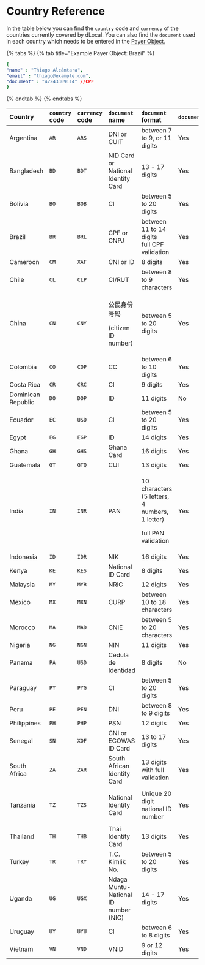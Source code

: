 # Country Reference

In the table below you can find the `country` code and `currency` of the countries currently covered by dLocal. You can also find the `document` used in each country which needs to be entered in the [Payer Object. ](payments/#the-payer-object)

{% tabs %}
{% tab title="Example Payer Object: Brazil" %}
```yaml
{
"name" : "Thiago Alcántara",
"email" : "thiago@example.com",
"document" : "42243309114" //CPF
}
```
{% endtab %}
{% endtabs %}

<table>
  <thead>
    <tr>
      <th style="text-align:left">Country</th>
      <th style="text-align:left"><code>country</code> code</th>
      <th style="text-align:left"><code>currency</code> code</th>
      <th style="text-align:left"><code>document</code> name</th>
      <th style="text-align:left"><code>document</code> 
        <br />format</th>
      <th style="text-align:left"><code>document</code>required?</th>
    </tr>
  </thead>
  <tbody>
    <tr>
      <td style="text-align:left">Argentina</td>
      <td style="text-align:left"><code>AR</code>
      </td>
      <td style="text-align:left"><code>ARS</code>
      </td>
      <td style="text-align:left">DNI or CUIT</td>
      <td style="text-align:left">between 7 to 9, or 11 digits</td>
      <td style="text-align:left">Yes</td>
    </tr>
    <tr>
      <td style="text-align:left">Bangladesh</td>
      <td style="text-align:left"><code>BD</code>
      </td>
      <td style="text-align:left"><code>BDT</code>
      </td>
      <td style="text-align:left">NID Card or National Identity Card</td>
      <td style="text-align:left">13 - 17 digits</td>
      <td style="text-align:left">Yes</td>
    </tr>
    <tr>
      <td style="text-align:left">Bolivia</td>
      <td style="text-align:left"><code>BO</code>
      </td>
      <td style="text-align:left"><code>BOB</code>
      </td>
      <td style="text-align:left">CI</td>
      <td style="text-align:left">between 5 to 20 digits</td>
      <td style="text-align:left">Yes</td>
    </tr>
    <tr>
      <td style="text-align:left">Brazil</td>
      <td style="text-align:left"><code>BR</code>
      </td>
      <td style="text-align:left"><code>BRL</code>
      </td>
      <td style="text-align:left">CPF or CNPJ</td>
      <td style="text-align:left">between 11 to 14 digits
        <br />full CPF validation</td>
      <td style="text-align:left">Yes</td>
    </tr>
    <tr>
      <td style="text-align:left">Cameroon</td>
      <td style="text-align:left"><code>CM</code>
      </td>
      <td style="text-align:left"><code>XAF</code>
      </td>
      <td style="text-align:left">CNI or ID</td>
      <td style="text-align:left">8 digits</td>
      <td style="text-align:left">Yes</td>
    </tr>
    <tr>
      <td style="text-align:left">Chile</td>
      <td style="text-align:left"><code>CL</code>
      </td>
      <td style="text-align:left"><code>CLP</code>
      </td>
      <td style="text-align:left">CI/RUT</td>
      <td style="text-align:left">between 8 to 9 characters</td>
      <td style="text-align:left">Yes</td>
    </tr>
    <tr>
      <td style="text-align:left">China</td>
      <td style="text-align:left"><code>CN</code>
      </td>
      <td style="text-align:left"><code>CNY</code>
      </td>
      <td style="text-align:left">
        <p>&#x516C;&#x6C11;&#x8EAB;&#x4EFD;&#x53F7;&#x7801;</p>
        <p>(citizen ID number)</p>
      </td>
      <td style="text-align:left">between 5 to 20 digits</td>
      <td style="text-align:left">Yes</td>
    </tr>
    <tr>
      <td style="text-align:left">Colombia</td>
      <td style="text-align:left"><code>CO</code>
      </td>
      <td style="text-align:left"><code>COP</code>
      </td>
      <td style="text-align:left">CC</td>
      <td style="text-align:left">between 6 to 10 digits</td>
      <td style="text-align:left">Yes</td>
    </tr>
    <tr>
      <td style="text-align:left">Costa Rica</td>
      <td style="text-align:left"><code>CR</code>
      </td>
      <td style="text-align:left"><code>CRC</code>
      </td>
      <td style="text-align:left">CI</td>
      <td style="text-align:left">9 digits</td>
      <td style="text-align:left">Yes</td>
    </tr>
    <tr>
      <td style="text-align:left">Dominican Republic</td>
      <td style="text-align:left"><code>DO</code>
      </td>
      <td style="text-align:left"><code>DOP</code>
      </td>
      <td style="text-align:left">ID</td>
      <td style="text-align:left">11 digits</td>
      <td style="text-align:left">No</td>
    </tr>
    <tr>
      <td style="text-align:left">Ecuador</td>
      <td style="text-align:left"><code>EC</code>
      </td>
      <td style="text-align:left"><code>USD</code>
      </td>
      <td style="text-align:left">CI</td>
      <td style="text-align:left">between 5 to 20 digits</td>
      <td style="text-align:left">Yes</td>
    </tr>
    <tr>
      <td style="text-align:left">Egypt</td>
      <td style="text-align:left"><code>EG</code>
      </td>
      <td style="text-align:left"><code>EGP</code>
      </td>
      <td style="text-align:left">ID</td>
      <td style="text-align:left">14 digits</td>
      <td style="text-align:left">Yes</td>
    </tr>
    <tr>
      <td style="text-align:left">Ghana</td>
      <td style="text-align:left"><code>GH</code>
      </td>
      <td style="text-align:left"><code>GHS</code>
      </td>
      <td style="text-align:left">Ghana Card</td>
      <td style="text-align:left">16 digits</td>
      <td style="text-align:left">Yes</td>
    </tr>
    <tr>
      <td style="text-align:left">Guatemala</td>
      <td style="text-align:left"><code>GT</code>
      </td>
      <td style="text-align:left"><code>GTQ</code>
      </td>
      <td style="text-align:left">CUI</td>
      <td style="text-align:left">13 digits</td>
      <td style="text-align:left">Yes</td>
    </tr>
    <tr>
      <td style="text-align:left">India</td>
      <td style="text-align:left"><code>IN</code>
      </td>
      <td style="text-align:left"><code>INR</code>
      </td>
      <td style="text-align:left">PAN</td>
      <td style="text-align:left">
        <p>10 characters
          <br />(5 letters, 4 numbers, 1 letter)</p>
        <p>full PAN validation</p>
      </td>
      <td style="text-align:left">Yes</td>
    </tr>
    <tr>
      <td style="text-align:left">Indonesia</td>
      <td style="text-align:left"><code>ID</code>
      </td>
      <td style="text-align:left"><code>IDR</code>
      </td>
      <td style="text-align:left">NIK</td>
      <td style="text-align:left">16 digits</td>
      <td style="text-align:left">Yes</td>
    </tr>
    <tr>
      <td style="text-align:left">Kenya</td>
      <td style="text-align:left"><code>KE</code>
      </td>
      <td style="text-align:left"><code>KES</code>
      </td>
      <td style="text-align:left">National ID Card</td>
      <td style="text-align:left">8 digits</td>
      <td style="text-align:left">Yes</td>
    </tr>
    <tr>
      <td style="text-align:left">Malaysia</td>
      <td style="text-align:left"><code>MY</code>
      </td>
      <td style="text-align:left"><code>MYR</code>
      </td>
      <td style="text-align:left">NRIC</td>
      <td style="text-align:left">12 digits</td>
      <td style="text-align:left">Yes</td>
    </tr>
    <tr>
      <td style="text-align:left">Mexico</td>
      <td style="text-align:left"><code>MX</code>
      </td>
      <td style="text-align:left"><code>MXN</code>
      </td>
      <td style="text-align:left">CURP</td>
      <td style="text-align:left">between 10 to 18 characters</td>
      <td style="text-align:left">Yes</td>
    </tr>
    <tr>
      <td style="text-align:left">Morocco</td>
      <td style="text-align:left"><code>MA</code>
      </td>
      <td style="text-align:left"><code>MAD</code>
      </td>
      <td style="text-align:left">CNIE</td>
      <td style="text-align:left">between 5 to 20 characters</td>
      <td style="text-align:left">Yes</td>
    </tr>
    <tr>
      <td style="text-align:left">Nigeria</td>
      <td style="text-align:left"><code>NG</code>
      </td>
      <td style="text-align:left"><code>NGN</code>
      </td>
      <td style="text-align:left">NIN</td>
      <td style="text-align:left">11 digits</td>
      <td style="text-align:left">Yes</td>
    </tr>
    <tr>
      <td style="text-align:left">Panama</td>
      <td style="text-align:left"><code>PA</code>
      </td>
      <td style="text-align:left"><code>USD</code>
      </td>
      <td style="text-align:left">Cedula de Identidad</td>
      <td style="text-align:left">8 digits</td>
      <td style="text-align:left">No</td>
    </tr>
    <tr>
      <td style="text-align:left">Paraguay</td>
      <td style="text-align:left"><code>PY</code>
      </td>
      <td style="text-align:left"><code>PYG</code>
      </td>
      <td style="text-align:left">CI</td>
      <td style="text-align:left">between 5 to 20 digits</td>
      <td style="text-align:left">Yes</td>
    </tr>
    <tr>
      <td style="text-align:left">Peru</td>
      <td style="text-align:left"><code>PE</code>
      </td>
      <td style="text-align:left"><code>PEN</code>
      </td>
      <td style="text-align:left">DNI</td>
      <td style="text-align:left">between 8 to 9 digits</td>
      <td style="text-align:left">Yes</td>
    </tr>
    <tr>
      <td style="text-align:left">Philippines</td>
      <td style="text-align:left"><code>PH</code>
      </td>
      <td style="text-align:left"><code>PHP</code>
      </td>
      <td style="text-align:left">PSN</td>
      <td style="text-align:left">12 digits</td>
      <td style="text-align:left">Yes</td>
    </tr>
    <tr>
      <td style="text-align:left">Senegal</td>
      <td style="text-align:left"><code>SN</code>
      </td>
      <td style="text-align:left"><code>XOF</code>
      </td>
      <td style="text-align:left">CNI or ECOWAS ID Card</td>
      <td style="text-align:left">13 to 17 digits</td>
      <td style="text-align:left">Yes</td>
    </tr>
    <tr>
      <td style="text-align:left">South Africa</td>
      <td style="text-align:left"><code>ZA</code>
      </td>
      <td style="text-align:left"><code>ZAR</code>
      </td>
      <td style="text-align:left">South African Identity Card</td>
      <td style="text-align:left">13 digits with full validation</td>
      <td style="text-align:left">Yes</td>
    </tr>
    <tr>
      <td style="text-align:left">Tanzania</td>
      <td style="text-align:left"><code>TZ</code>
      </td>
      <td style="text-align:left"><code>TZS</code>
      </td>
      <td style="text-align:left">
        <p></p>
        <p>National Identity Card</p>
        <p></p>
      </td>
      <td style="text-align:left">Unique 20 digit national ID number</td>
      <td style="text-align:left">Yes</td>
    </tr>
    <tr>
      <td style="text-align:left">Thailand</td>
      <td style="text-align:left"><code>TH</code>
      </td>
      <td style="text-align:left"><code>THB</code>
      </td>
      <td style="text-align:left">Thai Identity Card</td>
      <td style="text-align:left">13 digits</td>
      <td style="text-align:left">Yes</td>
    </tr>
    <tr>
      <td style="text-align:left">Turkey</td>
      <td style="text-align:left"><code>TR</code>
      </td>
      <td style="text-align:left"><code>TRY</code>
      </td>
      <td style="text-align:left">T.C. Kimlik No.</td>
      <td style="text-align:left">between 5 to 20 digits</td>
      <td style="text-align:left">Yes</td>
    </tr>
    <tr>
      <td style="text-align:left">Uganda</td>
      <td style="text-align:left"><code>UG</code>
      </td>
      <td style="text-align:left"><code>UGX</code>
      </td>
      <td style="text-align:left">Ndaga Muntu- National ID number (NIC)</td>
      <td style="text-align:left">14 - 17 digits</td>
      <td style="text-align:left">Yes</td>
    </tr>
    <tr>
      <td style="text-align:left">Uruguay</td>
      <td style="text-align:left"><code>UY</code>
      </td>
      <td style="text-align:left"><code>UYU</code>
      </td>
      <td style="text-align:left">CI</td>
      <td style="text-align:left">between 6 to 8 digits</td>
      <td style="text-align:left">Yes</td>
    </tr>
    <tr>
      <td style="text-align:left">Vietnam</td>
      <td style="text-align:left"><code>VN</code>
      </td>
      <td style="text-align:left"><code>VND</code>
      </td>
      <td style="text-align:left">VNID</td>
      <td style="text-align:left">9 or 12 digits</td>
      <td style="text-align:left">Yes</td>
    </tr>
  </tbody>
</table>

